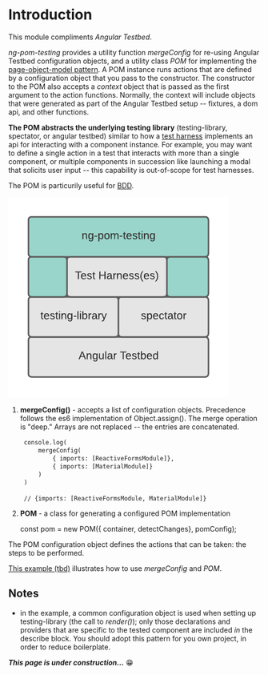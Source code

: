 # Introduction
This module compliments *Angular Testbed*. 

*ng-pom-testing* provides a utility function *mergeConfig* for re-using Angular Testbed configuration objects, and a utility class *POM* for implementing the [page-object-model pattern](https://martinfowler.com/bliki/PageObject.html).  A POM instance runs actions that are defined by a configuration object that you pass to the constructor.  The constructor to the POM also accepts a *context* object that is passed as the first argument to the action functions.  Normally, the context will include objects that were generated as part of the Angular Testbed setup -- fixtures, a dom api, and other functions.

**The POM abstracts the underlying testing library** (testing-library, spectator, or angular testbed) similar to how a [test harness](https://en.wikipedia.org/wiki/Test_harness) implements an api for interacting with a component instance.  For example, you may want to define a single action in a test that interacts with more than a single component, or multiple components in succession like launching a modal that solicits user input -- this capability is out-of-scope for test harnesses.

The POM is particurily useful for [BDD](https://en.wikipedia.org/wiki/Behavior-driven_development).
    

![Tools](assets/tools.png)

1. **mergeConfig()** - accepts a list of configuration objects.  Precedence follows the es6 implementation of Object.assign().  The merge operation is "deep."  Arrays are not replaced -- the entries are concatenated. 


        console.log(
            mergeConfig(
                { imports: [ReactiveFormsModule]}, 
                { imports: [MaterialModule]}
            )
        )

        // {imports: [ReactiveFormsModule, MaterialModule]}

2. **POM** - a class for generating a configured POM implementation

    const pom = new POM({ container, detectChanges}, pomConfig);
    
The POM configuration object defines the actions that can be taken: the steps to be performed.

[This example (tbd)]() illustrates how to use *mergeConfig* and *POM*. 

## Notes
- in the example, a common configuration object is used when setting up testing-library (the call to *render()*); only those declarations and providers that are specific to the tested component are included *in* the describe block.  You should adopt this pattern for you own project, in order to reduce boilerplate.
  

***This page is under construction...*** 😁